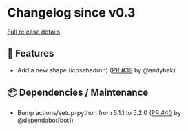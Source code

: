 # Changelog since v0.3

[Full release details](https://github.com/icosa-foundation/open-blocks/compare/v0.3...b8111e85d7065eca0727923863820a486f7507cc)

## 🚀 Features

- Add a new shape (icosahedron) ([PR #39](https://github.com/icosa-foundation/open-blocks/pull/39) by @andybak)


## 📦 Dependencies / Maintenance

- Bump actions/setup-python from 5.1.1 to 5.2.0 ([PR #40](https://github.com/icosa-foundation/open-blocks/pull/40) by @dependabot[bot])





